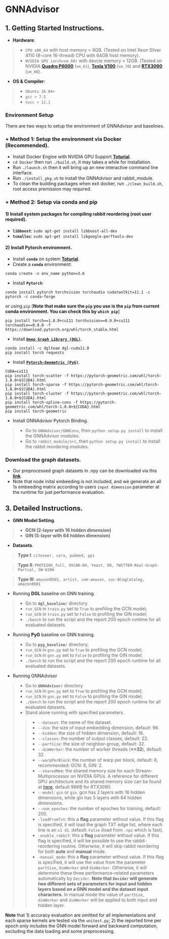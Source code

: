 # GNNAdvisor

## 1. Getting Started Instructions.
+ **Hardware**: 
> + `CPU x86_64` with host memory > 8GB. (Tested on Intel Xeon Silver 4110 (8-core 16-thread)  CPU  with 64GB host memory).
> + `NVIDIA GPU (arch>sm_60)` with devcie memory > 12GB. (Tested on NVIDIA [**Quadro P6000**](https://www.nvidia.com/content/dam/en-zz/Solutions/design-visualization/productspage/quadro/quadro-desktop/quadro-pascal-p6000-data-sheet-a4-nv-704590-r1.pdf) (`sm_61`), [**Tesla V100**](https://images.nvidia.com/content/technologies/volta/pdf/437317-Volta-V100-DS-NV-US-WEB.pdf) (`sm_70`) and [**RTX3090**](https://www.techpowerup.com/gpu-specs/geforce-rtx-3090.c3622) (`sm_86`).
+ **OS & Compiler**: 
> + `Ubuntu 16.04+`
> + `gcc > 7.5`
> + `nvcc > 11.1`

### **Environment Setup** 
There are two ways to setup the environment of GNNAdvisor and baselines.
### + **Method 1**:  Setup the environment via Docker (**Recommended**).
+ Install Docker Engine with NVIDIA GPU Support **[Toturial](https://cnvrg.io/how-to-setup-docker-and-nvidia-docker-2-0-on-ubuntu-18-04/)**.
+ `cd Docker` then run `./build.sh`, it may takes a while for installation.
+ Run `./launch.sh` then it will bring up an new interactive command line interface.
+ Run `./install_pkg.sh` to install the GNNAdvisor and rabbit_module.
+ To clean the building packages when exit docker, run `./clean_build.sh`, root access premission may required.  

### + **Method 2**: Setup via conda and pip
#### 1) Install system packages for compiling rabbit reordering (root user required). 
+ **`libboost`**: `sudo apt-get install libboost-all-dev`
+ **`tcmalloc`**: `sudo apt-get install libgoogle-perftools-dev`

#### 2) Install Pytorch environment.
+ Install **`conda`** on system **[Toturial](https://www.digitalocean.com/community/tutorials/how-to-install-anaconda-on-ubuntu-18-04-quickstart)**.
+ Create a **`conda`** environment: 
```
conda create -n env_name python=3.6
```
+ Install **`Pytorch`**: 
```
conda install pytorch torchvision torchaudio cudatoolkit=11.1 -c pytorch -c conda-forge
```
or using `pip` [**Note that make sure the `pip` you use is the `pip` from current conda environment. You can check this by `which pip`**]
```
pip install torch==1.8.0+cu111 torchvision==0.9.0+cu111 torchaudio==0.8.0 -f https://download.pytorch.org/whl/torch_stable.html
```
+ Install [**`Deep Graph Library (DGL)`**](https://github.com/dmlc/dgl).
```
conda install -c dglteam dgl-cuda11.0
pip install torch requests
```

+ Install [**`Pytorch-Geometric (PyG)`**](https://github.com/rusty1s/pytorch_geometric).
```
CUDA=cu111
pip install torch-scatter -f https://pytorch-geometric.com/whl/torch-1.8.0+${CUDA}.html
pip install torch-sparse -f https://pytorch-geometric.com/whl/torch-1.8.0+${CUDA}.html
pip install torch-cluster -f https://pytorch-geometric.com/whl/torch-1.8.0+${CUDA}.html
pip install torch-spline-conv -f https://pytorch-geometric.com/whl/torch-1.8.0+${CUDA}.html
pip install torch-geometric
```

+ Install GNNAdvisor Pytorch Binding.
> + Go to `GNNAdvisor/GNNConv`, then `python setup.py install` to install the GNNAdvisor modules.
> + Go to `rabbit_module/src`, then `python setup.py install` to install the rabbit reordering modules.

### Download the graph datasets.
+ Our preprocessed graph datasets in .npy can be downloaded via this **[link](https://drive.google.com/file/d/12lPJi9eV9hbiy5Q3Fs1luEhkkvA0Yyk5/view?usp=sharing)**.
+ Note that node inital embeeding is not included, and we generate an all 1s embeeding matrix according to users `input dimension` parameter at the runtime for just performance evaluation.

## 3. Detailed Instructions.

+ **GNN Model Setting**.
> + **GCN (2-layer with 16 hidden dimension)**
> + **GIN (5-layer with 64 hidden dimension)**
+ **Datasets**.
> **Type I**:
> `citeseer, cora, pubmed, ppi`

> **Type II**:
> `PROTEINS_full, OVCAR-8H, Yeast, DD, TWITTER-Real-Graph-Partial, SW-620H`

> **Type III**:
>`amazon0505, artist, com-amazon, soc-BlogCatalog, amazon0601`

+ Running **DGL** baseline on GNN training.
> +  Go to **`dgl_baseline/`** directory
> + `run_GCN` in `train.py` set to `True` to profiling the GCN model;
> + `run_GCN` in `train.py` set to `False` to profiling the GIN model; 
> + `./bench` to run the script and the report 200 epoch runtime for all evaluated datasets. 

+ Running **PyG** baseline on GNN training.
> +  Go to **`pyg_baseline/`** directory;
> + `run_GCN` in `gnn.py` set to `True` to profiling the GCN model;
> + `run_GCN` in `gnn.py` set to `False` to profiling the GIN model; 
> + `./bench` to run the script and the report 200 epoch runtime for all evaluated datasets. 

+ Running GNNAdvisor 
> +  Go to **`GNNAdvisor/`** directory
> + `run_GCN` in `gnn.py` set to `True` to profiling the GCN model;
> + `run_GCN` in `gnn.py` set to `False` to profiling the GIN model; 
> + `./bench` to run the script and the report 200 epoch runtime for all evaluated datasets. 
> +  Stand alone running with specified parameters.
>> + `--dataset`: the name of the dataset.
>> + `--dim`: the size of input embedding dimension, default: 96.
>> + `--hidden`: the size of hidden dimension, default: 16.
>> + `--classes`: the number of output classes, default: 22.
>> + `--partSize`: the size of neighbor-group, default: 32. 
>> + `--dimWorker`: the number of worker threads (**<=32**), default: 32.
>> + `--warpPerBlock`: the number of warp per block, default: 8, recommended: GCN: 8, GIN: 2.
>> + `--sharedMem`: the shared memory size for each Stream-Multiprocessor on NVIDIA GPUs. A reference for different GPU architecture and its shared memory size can be found at [here](https://en.wikipedia.org/wiki/CUDA), default 96KB for RTX3090.
>> + `--model`: `gcn` or `gin`. gcn has 2 layers with 16 hidden dimensions, while gin has 5 layers with 64 hidden dimensions.
>> + `--num_epoches`: the number of epoches for training, default: 200.
>> + `-loadFromTxt`: this a **flag** parameter without value. If this flag is specified, it will load the graph TXT edge list, where each line is an `s1 d1`. default: `False` (load from `.npz` which is fast).
>> + `-enable_rabbit`: this a **flag** parameter without value. If this flag is specified, it will be possible to use the rabbit-reordering routine. Otherwise, it will skip rabbit reordering for both **auto** and **manual** mode.
>> + `-manual_mode`: this a **flag** parameter without value. If this flag is specified, it will use the value from the parameter `partSize`, `dimWorker` and `dimWorker`. Otherwise, it will determine these three performance-related parameters automatically by `Decider`. **Note that `Decider` will generate two different sets of parameters for input and hidden layers based on a GNN model and the dataset input characters.** In manual mode the value of `partSize`, `dimWorker` and `dimWorker` will be applied to both input and hidden layer.

**Note** that 1) accuracy evaluation are omitted for all implementations and each sparse kernels are tested via the `unitest.py`; 2) the reported time per epoch only includes the GNN model forward and backward computation, excluding the data loading and some preprocessing. 